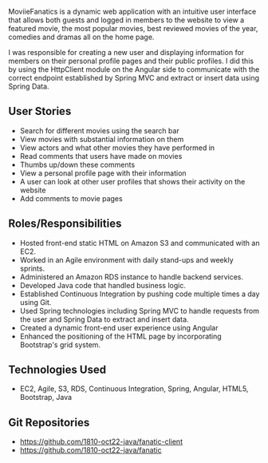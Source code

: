 MoviieFanatics is a dynamic web application with an intuitive user interface that allows both guests and logged in members to the website to view a featured movie, the most popular movies, best reviewed movies of the year, comedies and dramas all on the home page. 

I was responsible for creating a new user and displaying information for members on their personal profile pages and their public profiles. I did this by using the HttpClient module on the Angular side to communicate with the correct endpoint established by Spring MVC and extract or insert data using Spring Data.

## User Stories
* Search for different movies using the search bar
* View movies with substantial information on them 
* View actors and what other movies they have performed in
* Read comments that users have made on movies
* Thumbs up/down these comments
* View a personal profile page with their information
* A user can look at other user profiles that shows their activity on the website
* Add comments to movie pages

## Roles/Responsibilities
* Hosted front-end static HTML on Amazon S3 and communicated with an EC2.
* Worked in an Agile environment with daily stand-ups and weekly sprints.
* Administered an Amazon RDS instance to handle backend services.
* Developed Java code that handled business logic.
* Established Continuous Integration by pushing code multiple times a day using Git.
* Used Spring technologies including Spring MVC to handle requests from the user and Spring Data to extract and insert data.
* Created a dynamic front-end user experience using Angular
* Enhanced the positioning of the HTML page by incorporating Bootstrap's grid system.

## Technologies Used
* EC2, Agile, S3, RDS, Continuous Integration, Spring, Angular, HTML5, Bootstrap, Java

## Git Repositories
* https://github.com/1810-oct22-java/fanatic-client
* https://github.com/1810-oct22-java/fanatic
